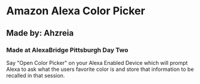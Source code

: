 # Amazon Alexa Color Picker
## Made by: Ahzreia
### Made at AlexaBridge Pittsburgh Day Two

Say "Open Color Picker" on your Alexa Enabled Device which will prompt Alexa to ask what the users favorite color is and store that information to be recalled in that session.